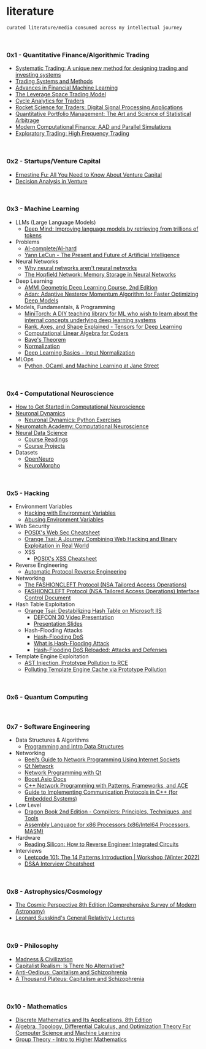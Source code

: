 # literature

```
curated literature/media consumed across my intellectual journey
```

<br>


### 0x1 - Quantitative Finance/Algorithmic Trading

- [Systematic Trading: A unique new method for designing trading and investing systems](https://libgen.rs/book/index.php?md5=ACC154B3BB20A85911C41E2D1000FDAA)
- [Trading Systems and Methods](https://libgen.rs/book/index.php?md5=093DB49A85B3E019130725F35A3B54AC)
- [Advances in Financial Machine Learning](quantitative_finance/Advances%20in%20Financial%20Machine%20Learning.pdf)
- [The Leverage Space Trading Model](https://libgen.rs/book/index.php?md5=0ADD584D80A8725D0D5EA206F83A34A6)
- [Cycle Analytics for Traders](https://libgen.rs/book/index.php?md5=4B4EB5653A9747F3929081D1A6B77389)
- [Rocket Science for Traders: Digital Signal Processing Applications](https://libgen.rs/book/index.php?md5=A7FD496D115D6441D808B56C015AA1D6)
- [Quantitative Portfolio Management: The Art and Science of Statistical Arbitrage](quantitative_finance/Quantitative%20Portfolio%20Management%20The%20Art%20and%20Science%20of%20Statistical%20Arbitrage.pdf)
- [Modern Computational Finance: AAD and Parallel Simulations](quantitative_finance/Savine_Modern_Computational_Finance.pdf)
- [Exploratory Trading: High Frequency Trading](quantitative_finance/Exploratory%20Trading%20HFT.pdf)

<br>

### 0x2 - Startups/Venture Capital

- [Ernestine Fu: All You Need to Know About Venture Capital](https://www.youtube.com/watch?v=qieDyvn6q0Q)
- [Decision Analysis in Venture](https://www.youtube.com/watch?v=Wi3PiZsIfBU)

<br>

### 0x3 - Machine Learning
- LLMs (Large Language Models)
  - [Deep Mind: Improving language models by retrieving from trillions of tokens](machine_learning/deepmind_llm.pdf)
- Problems
  - [AI-complete/AI-hard](https://en.wikipedia.org/wiki/AI-complete)
  - [Yann LeCun - The Present and Future of Artificial Intelligence](https://www.youtube.com/watch?v=a0-mULz6nhI)
- Neural Networks
  - [Why neural networks aren't neural networks](https://www.youtube.com/watch?v=CfAL_cL3SGQ)
  - [The Hopfield Network: Memory Storage in Neural Networks](https://www.youtube.com/watch?v=piF6D6CQxUw)
- Deep Learning
  - [AMMI Geometric Deep Learning Course, 2nd Edition](https://www.youtube.com/playlist?list=PLn2-dEmQeTfSLXW8yXP4q_Ii58wFdxb3C)
  - [Adan: Adaptive Nesterov Momentum Algorithm for Faster Optimizing Deep Models](machine_learning/adan.pdf)
- Models, Fundamentals, & Programming
  - [MiniTorch: A DIY teaching library for ML who wish to learn about the internal concepts underlying deep learning systems](https://minitorch.github.io/)
  - [Rank, Axes, and Shape Explained - Tensors for Deep Learning](https://www.youtube.com/watch?v=AiyK0idr4uM)
  - [Computational Linear Algebra for Coders](https://github.com/fastai/numerical-linear-algebra/blob/master/README.md)
  - [Baye's Theorem](https://en.wikipedia.org/wiki/Bayes%27_theorem)
  - [Normalization](https://www.codecademy.com/articles/normalization)
  - [Deep Learning Basics - Input Normalization](https://medium.com/analytics-vidhya/deep-learning-basics-input-normalization-670735d3a832)
- MLOps
  - [Python, OCaml, and Machine Learning at Jane Street](https://signalsandthreads.com/python-ocaml-and-machine-learning/)


<br>

### 0x4 - Computational Neuroscience

- [How to Get Started in Computational Neuroscience](https://medium.com/neurotechx/how-to-get-started-in-computational-neuroscience-dde4b1817ccd)
- [Neuronal Dynamics](https://neuronaldynamics.epfl.ch/online/index.html)
  - [Neuronal Dynamics: Python Exercises](https://neuronaldynamics-exercises.readthedocs.io/en/latest/)
- [Neuromatch Academy: Computational Neuroscience](https://compneuro.neuromatch.io/tutorials/intro.html)
- [Neural Data Science](https://github.com/NeuralDataScience)
  - [Course Readings](https://github.com/NeuralDataScience/Readings)
  - [Course Projects](https://github.com/NeuralDataScience/Projects)
- Datasets
  - [OpenNeuro](https://openneuro.org/)
  - [NeuroMorpho](https://neuromorpho.org/)

<br>

### 0x5 - Hacking

- Environment Variables
  - [Hacking with Environment Variables](https://www.elttam.com/blog/env/)
  - [Abusing Environment Variables](https://blog.p6.is/Abusing-Environment-Variables/)
- Web Security
  - [POSIX's Web Sec Cheatsheet](https://blog.p6.is/Web-Security-CheatSheet/)
  - [Orange Tsai: A Journey Combining Web Hacking and Binary Exploitation in Real World](https://www.youtube.com/watch?v=-dh4QXK3WCw)
  - XSS
    - [POSIX's XSS Cheatsheet](https://blog.p6.is/xss-cheatsheet/)
- Reverse Engineering
  - [Automatic Protocol Reverse Engineering](https://www.youtube.com/watch?v=tXEMiOMGk0M)
- Networking
  - [The FASHIONCLEFT Protocol (NSA Tailored Access Operations)](hacking/FASHIONCLEFT.pdf)
  - [FASHIONCLEFT Protocol (NSA Tailored Access Operations) Interface Control Document](https://www.eff.org/files/2015/01/27/20150117-spiegel-technical_description_of_the_fashioncleft_protocol_.pdf)
- Hash Table Exploitation
  - [Orange Tsai: Destabilizing Hash Table on Microsoft IIS](https://blog.orange.tw/2022/08/lets-dance-in-the-cache-destabilizing-hash-table-on-microsoft-iis.html)
    - [DEFCON 30 Video Presentation](https://www.youtube.com/watch?v=9w1VqFkVAJs)
    - [Presentation Slides](https://github.com/orangetw/My-Presentation-Slides/blob/main/data/2022-Lets-Dance-in-the-Cache-Destabilizing-Hash-Table-on-Microsoft-IIS.pdf)
  - Hash-Flooding Attacks
    - [Hash-Flooding DoS](https://isdanni.com/hash-flooding/)
    - [What is Hash-Flooding Attack](https://www.programmersought.com/article/96539229181/)
    - [Hash-Flooding DoS Reloaded: Attacks and Defenses](https://docslib.org/doc/9683880/hash-flooding-dos-reloaded-attacks-and-defenses)
- Template Engine Exploitation
  - [AST Injection, Prototype Pollution to RCE](https://blog.p6.is/AST-Injection/)
  - [Polluting Template Engine Cache via Prototype Pollution](https://blog.p6.is/AST-Injection/)

<br>

### 0x6 - Quantum Computing

<br>

### 0x7 - Software Engineering
- Data Structures & Algorithms
  - [Programming and Intro Data Structures](https://eecs280staff.github.io/notes/01_Intro_MachineModel.html#intro-machinemodel)
- Networking
  - [Beej’s Guide to Network Programming Using Internet Sockets](https://beej.us/guide/bgnet/pdf/bgnet_usl_c_1.pdf)
  - [Qt Network](https://doc.qt.io/qt-6/qtnetwork-index.html#articles-and-guides)
  - [Network Programming with Qt](https://doc.qt.io/qt-6/qtnetwork-programming.html)
  - [Boost.Asio Docs](https://www.boost.org/doc/libs/1_81_0/doc/html/boost_asio.html)
  - [C++ Network Programming with Patterns, Frameworks, and ACE](https://www.dre.vanderbilt.edu/~schmidt/PDF/ACE-tutorial.pdf)
  - [Guide to Implementing Communication Protocols in C++ (for Embedded Systems)](https://commschamp.github.io/comms_protocols_cpp/)
- Low Level
  - [Dragon Book 2nd Edition - Compilers: Principles, Techniques, and Tools](SWE/Dragon%20Book%20-%20Compilers%20Principles%20Techniques%20and%20Tools%20(2nd%20Edition).pdf)
  - [Assembly Language for x86 Processors (x86/Intel64 Processors, MASM)](https://docslib.org/doc/4423084/assembly-language-for-x86-processors)
- Hardware
  - [Reading Silicon: How to Reverse Engineer Integrated Circuits](https://www.youtube.com/watch?v=aHx-XUA6f9g)
- Interviews
  - [Leetcode 101: The 14 Patterns Introduction | Workshop (Winter 2022)](https://www.youtube.com/watch?v=g6TLB_tAaCI)
  - [DS&A Interview Cheatsheet](https://www.techinterviewhandbook.org/algorithms/study-cheatsheet/)

<br>

### 0x8 - Astrophysics/Cosmology

- [The Cosmic Perspective 8th Edition (Comprehensive Survey of Modern Astronomy)](https://drive.google.com/file/d/1-wY5lFQZXtlPkFGW-OG4uWMJhzHEcfOS/view)
- [Leonard Susskind's General Relativity Lectures](https://www.youtube.com/playlist?list=PLpGHT1n4-mAvcXwzOIz3dHnGZaQP1LEib)

<br>

### 0x9 - Philosophy
- [Madness & Civilization](https://ia803108.us.archive.org/34/items/Michel_Foucault_Madness_And_Civilization/Michel%20Foucault%2C%20Richard%20Howard%20%28transl.%29%20-%20Madness%20and%20Civilization_%20A%20History%20of%20Insanity%20in%20the%20Age%20of%20Reason%20%282013%2C%20Vintage%29.pdf)
- [Capitalist Realism: Is There No Alternative?](https://files.libcom.org/files/[Mark_Fisher]_Capitalist_Realism_Is_There_no_Alte(BookZZ.org).pdf)
- [Anti-Oedipus: Capitalism and Schizophrenia](https://files.libcom.org/files/Anti-Oedipus.pdf)
- [A Thousand Plateus: Capitalism and Schizophrenia](https://files.libcom.org/files/A%20Thousand%20Plateaus.pdf)

<br>

### 0x10 - Mathematics

- [Discrete Mathematics and Its Applications, 8th Edition](mathematics/Discrete%20mathematics%20and%20its%20applications%20by%20Rosen,%20Kenneth%20H%20,%208th%20Edition.pdf)
- [Algebra, Topology, Differential Calculus, and Optimization Theory For Computer Science and Machine Learning](mathematics/Deep%20Maths%20for%20CS%20and%20ML.pdf)
- [Group Theory - Intro to Higher Mathematics](https://www.youtube.com/watch?v=KufsL2VgELo)

